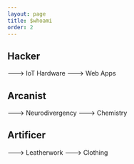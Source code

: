 ```yaml
---
layout: page
title: $whoami
order: 2
---
```


## Hacker
---> IoT Hardware
---> Web Apps

## Arcanist
---> Neurodivergency
---> Chemistry

## Artificer
---> Leatherwork
---> Clothing